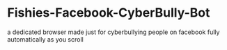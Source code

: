 # Fishies-Facebook-CyberBully-Bot
a dedicated browser made just for cyberbullying people on facebook fully automatically as you scroll
